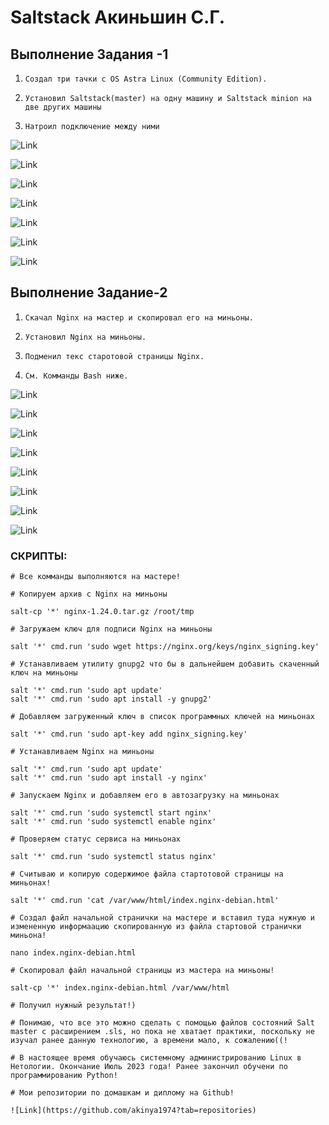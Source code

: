 # Saltstack Акиньшин С.Г.




## Выполнение Задания -1

1. `Создал три тачки с OS Astra Linux (Community Edition).`

2. `Установил Saltstack(master) на одну машину и Saltstack minion на две других машины`

3. `Натроил подключение между ними`


![Link](https://github.com/akinya1974/Saltstack/blob/main/JPG/Создал%20машины-1.jpg)

![Link](https://github.com/akinya1974/Saltstack/blob/main/JPG/Создал%20машины-2.jpg)

![Link](https://github.com/akinya1974/Saltstack/blob/main/JPG/IP.jpg)

![Link](https://github.com/akinya1974/Saltstack/blob/main/JPG/Статус%20Master.jpg)

![Link](https://github.com/akinya1974/Saltstack/blob/main/JPG/Статус%20Minion.jpg)

![Link](https://github.com/akinya1974/Saltstack/blob/main/JPG/Статус%20ключей.jpg)

![Link](https://github.com/akinya1974/Saltstack/blob/main/JPG/Ping%20minions.jpg)



## Выполнение Задание-2

1. `Скачал Nginx на мастер и скопировал его на миньоны.`

2. `Установил Nginx на миньоны.`

3. `Подменил текс старотовой страницы Nginx.`

4. `См. Комманды Bash ниже.`

![Link](https://github.com/akinya1974/Saltstack/blob/main/JPG2/Установка%20NGINX.jpg)

![Link](https://github.com/akinya1974/Saltstack/blob/main/JPG2/Установка%20NGINX-2.jpg)

![Link](https://github.com/akinya1974/Saltstack/blob/main/JPG2/NGINX%20Status.jpg)

![Link](https://github.com/akinya1974/Saltstack/blob/main/JPG2/Nginx%20run-1.jpg)

![Link](https://github.com/akinya1974/Saltstack/blob/main/JPG2/Nginx%20run-2.jpg)

![Link](https://github.com/akinya1974/Saltstack/blob/main/JPG2/Стартовая%20страница!.jpg)

![Link](https://github.com/akinya1974/Saltstack/blob/main/JPG2/Nginx%20finish-1.jpg)

![Link](https://github.com/akinya1974/Saltstack/blob/main/JPG2/Nginx%20finish-2.jpg)


### СКРИПТЫ:

```
# Все комманды выполняются на мастере!

# Копируем архив с Nginx на миньоны

salt-cp '*' nginx-1.24.0.tar.gz /root/tmp

# Загружаем ключ для подписи Nginx на миньоны

salt '*' cmd.run 'sudo wget https://nginx.org/keys/nginx_signing.key'

# Устанавливаем утилиту gnupg2 что бы в дальнейшем добавить скаченный ключ на миньоны

salt '*' cmd.run 'sudo apt update'
salt '*' cmd.run 'sudo apt install -y gnupg2'

# Добавляем загруженный ключ в список программных ключей на миньонах

salt '*' cmd.run 'sudo apt-key add nginx_signing.key'

# Устанавливаем Nginx на миньоны

salt '*' cmd.run 'sudo apt update'
salt '*' cmd.run 'sudo apt install -y nginx'

# Запускаем Nginx и добавляем его в автозагрузку на миньонах

salt '*' cmd.run 'sudo systemctl start nginx'
salt '*' cmd.run 'sudo systemctl enable nginx'

# Проверяем статус сервиса на миньонах

salt '*' cmd.run 'sudo systemctl status nginx'

# Считываю и копирую содержимое файла стартотовой страницы на миньонах!

salt '*' cmd.run 'cat /var/www/html/index.nginx-debian.html'

# Создал файл начальной странички на мастере и вставил туда нужную и измененную информаацию скопированную из файла стартовой странички миньона! 

nano index.nginx-debian.html

# Скопировал файл начальной страницы из мастера на миньоны!

salt-cp '*' index.nginx-debian.html /var/www/html

# Получил нужный результат!)

# Понимаю, что все это можно сделать с помощью файлов состояний Salt master с расширением .sls, но пока не хватает практики, поскольку не изучал ранее данную технологию, а времени мало, к сожалению((!

# В настоящее время обучаюсь системному администрированию Linux в Нетологии. Окончание Июль 2023 года! Ранее закончил обучени по программированию Python!

# Мои репозитории по домашкам и диплому на Github!

![Link](https://github.com/akinya1974?tab=repositories)

```
